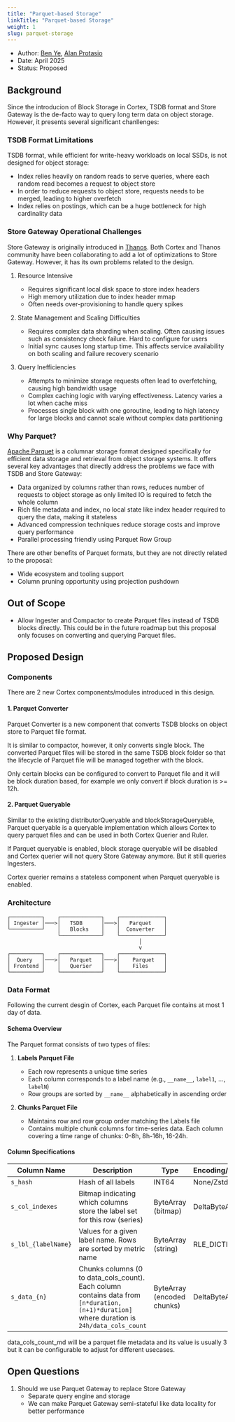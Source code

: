 ```yaml
---
title: "Parquet-based Storage"
linkTitle: "Parquet-based Storage"
weight: 1
slug: parquet-storage
---
```


- Author: [Ben Ye](https://github.com/yeya24), [Alan Protasio](https://github.com/alanprot)
- Date: April 2025
- Status: Proposed

## Background

Since the introducion of Block Storage in Cortex, TSDB format and Store Gateway is the de-facto way to query long term data on object storage. However, it presents several significant chanllenges:

### TSDB Format Limitations

TSDB format, while efficient for write-heavy workloads on local SSDs, is not designed for object storage:
- Index relies heavily on random reads to serve queries, where each random read becomes a request to object store
- In order to reduce requests to object store, requests needs to be merged, leading to higher overfetch
- Index relies on postings, which can be a huge bottleneck for high cardinality data

### Store Gateway Operational Challenges

Store Gateway is originally introduced in [Thanos](https://thanos.io/). Both Cortex and Thanos community have been collaborating to add a lot of optimizations to Store Gateway. However, it has its own problems related to the design.

1. Resource Intensive
   - Requires significant local disk space to store index headers
   - High memory utilization due to index header mmap
   - Often needs over-provisioning to handle query spikes

2. State Management and Scaling Difficulties
   - Requires complex data sharding when scaling. Often causing issues such as consistency check failure. Hard to configure for users
   - Initial sync causes long startup time. This affects service availability on both scaling and failure recovery scenario

3. Query Inefficiencies
   - Attempts to minimize storage requests often lead to overfetching, causing high bandwidth usage
   - Complex caching logic with varying effectiveness. Latency varies a lot when cache miss
   - Processes single block with one goroutine, leading to high latency for large blocks and cannot scale without complex data partitioning

### Why Parquet?

[Apache Parquet](https://parquet.apache.org/) is a columnar storage format designed specifically for efficient data storage and retrieval from object storage systems. It offers several key advantages that directly address the problems we face with TSDB and Store Gateway:

- Data organized by columns rather than rows, reduces number of requests to object storage as only limited IO is required to fetch the whole column
- Rich file metadata and index, no local state like index header required to query the data, making it stateless
- Advanced compression techniques reduce storage costs and improve query performance
- Parallel processing friendly using Parquet Row Group

There are other benefits of Parquet formats, but they are not directly related to the proposal:

- Wide ecosystem and tooling support
- Column pruning opportunity using projection pushdown

## Out of Scope

- Allow Ingester and Compactor to create Parquet files instead of TSDB blocks directly. This could be in the future roadmap but this proposal only focuses on converting and querying Parquet files.

## Proposed Design

### Components

There are 2 new Cortex components/modules introduced in this design.

#### 1. Parquet Converter

Parquet Converter is a new component that converts TSDB blocks on object store to Parquet file format.

It is similar to compactor, however, it only converts single block. The converted Parquet files will be stored in the same TSDB block folder so that the lifecycle of Parquet file will be managed together with the block.

Only certain blocks can be configured to convert to Parquet file and it will be block duration based, for example we only convert if block duration is >= 12h.

#### 2. Parquet Queryable

Similar to the existing distributorQueryable and blockStorageQueryable, Parquet queryable is a queryable implementation which allows Cortex to query parquet files and can be used in both Cortex Querier and Ruler.

If Parquet queryable is enabled, block storage queryable will be disabled and Cortex querier will not query Store Gateway anymore. But it still queries Ingesters.

Cortex querier remains a stateless component when Parquet queryable is enabled.

### Architecture

```
┌──────────┐    ┌─────────────┐    ┌──────────────┐
│ Ingester │───>│   TSDB      │───>│   Parquet    │
└──────────┘    │   Blocks    │    │  Converter   │
                └─────────────┘    └──────────────┘
                                          │
                                          v
┌──────────┐    ┌─────────────┐    ┌──────────────┐
│  Query   │───>│   Parquet   │───>│    Parquet   │
│ Frontend │    │   Querier   │    │    Files     │
└──────────┘    └─────────────┘    └──────────────┘
```

### Data Format

Following the current desgin of Cortex, each Parquet file contains at most 1 day of data.

#### Schema Overview

The Parquet format consists of two types of files:

1. **Labels Parquet File**
   - Each row represents a unique time series
   - Each column corresponds to a label name (e.g., `__name__`, `label1`, ..., `labelN`)
   - Row groups are sorted by `__name__` alphabetically in ascending order

2. **Chunks Parquet File**
   - Maintains row and row group order matching the Labels file
   - Contains multiple chunk columns for time-series data. Each column covering a time range of chunks: 0-8h, 8h-16h, 16-24h.

#### Column Specifications

| Column Name | Description | Type | Encoding/Compression/skipPageBounds | Required |
|------------|-------------|------|-----------------------------------|-----------|
| `s_hash` | Hash of all labels | INT64 | None/Zstd/Yes | No |
| `s_col_indexes` | Bitmap indicating which columns store the label set for this row (series) | ByteArray (bitmap) | DeltaByteArray/Zstd/Yes | Yes |
| `s_lbl_{labelName}` | Values for a given label name. Rows are sorted by metric name | ByteArray (string) | RLE_DICTIONARY/Zstd/No | Yes |
| `s_data_{n}` | Chunks columns (0 to data_cols_count). Each column contains data from `[n*duration, (n+1)*duration]` where duration is `24h/data_cols_count` | ByteArray (encoded chunks) | DeltaByteArray/Zstd/Yes | Yes |

data_cols_count_md will be a parquet file metadata and its value is usually 3 but it can be configurable to adjust for different usecases.

## Open Questions

1. Should we use Parquet Gateway to replace Store Gateway
   - Separate query engine and storage
   - We can make Parquet Gateway semi-stateful like data locality for better performance
